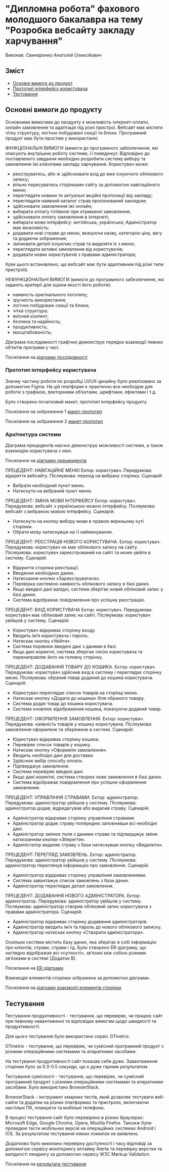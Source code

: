 # "Дипломна робота" фахового молодшого бакалавра на тему "Розробка вебсайту закладу харчування"

Виконав: *Свинаренко Анатолій Олексійович*


## Зміст
- [Основні вимоги до продукт](#основні-вимоги-до-продукту)
- [Прототип інтерфейсу користувача](#прототип-інтерфейсу-користувача)
- [Тестування](#тестування)

## Основні вимоги до продукту

Основними вимогами до продукту є можливість інтернет-оплати, онлайн замовлення та адаптація під різні пристрої. Вебсайт має містити чітку структуру, логічно побудовані секції та блоки. Програмний продукт має бути простим у використанні.

ФУНКЦІОНАЛЬНІ ВИМОГИ (вимоги до програмного забезпечення, які описують внутрішню роботу системи, її поведінку):
Відповідно до поставленого завдання необхідно розробити систему вибору та замовлення їжі клієнтами закладу харчування. Користувач може:
-	реєструватись, або ж здійснювати вхід до вже існуючого облікового запису;
-	вільно пересуватись сторінками сайту за допомогою навігаційного меню;
-	переглядати новини та актуальні акційні пропозиції від закладу;
-	переглядати наявний каталог страв пропонований закладом;
-	здійснювати замовлення їжі онлайн;
-	вибирати оплату готівкою при отриманні замовлення;
-	здійснювати оплату замовлення в інтернеті;
-	вибирати мови інтерфейсу: англійська, українська;
Адміністратор має можливість:
-	додавати нові страви до меню, вказуючи назву, категорію ціну, вагу та додаючи зображення;
-	змінювати деталі існуючих страв та видаляти їх з меню;
-	переглядати активні замовлення від користувачів;
-	додавати нових користувачів з правами адміністратора;

Крім цього встановлено, що вебсайт має бути адаптивним під різні типи пристроїв. 

НЕФУНКЦІОНАЛЬНІ ВИМОГИ (вимоги до програмного забезпечення, які задають критерії для оцінки якості його роботи):
-	наявність оригінального логотипу;
-	зручність використання;
-	логічно побудовані секції та блоки;
-	чітка структура;
-	якісний контент;
-	безпека та надійність;
-	продуктивність;
-	масштабованість;

Діаграма послідовності графічно демонструє порядок взаємодії певних об’єктів програми у часі.

Посилання на [діаграму послідовності](https://github.com/AnatoliySv17/sushisloth_diplom/blob/main/images/%D0%B4%D1%96%D0%B0%D0%B3%D1%80%D0%B0%D0%BC%D0%B0%20%D0%BF%D0%BE%D1%81%D0%BB%D1%96%D0%B4%D0%BE%D0%B2%D0%BD%D0%BE%D1%81%D1%82%D0%B5%D0%B9.png)

### Прототип інтерфейсу користувача

Значну частину роботи по розробці UI/UX-дизайну було реалізовано за допомогою Figma. На цій платформі є практично все необхідне для роботи з графікою, векторними об’єктами, шрифтами, ефектами і т.д. 

Було створено початковий макет, прототип інтерфейсу продукту.

Посилання на зображення 1 [макет-прототип](https://github.com/AnatoliySv17/sushisloth_diplom/blob/main/images/Desktop%20-%20main1.png)

Посилання на зображення 2 [макет-прототип](https://github.com/AnatoliySv17/sushisloth_diplom/blob/main/images/Desktop%20-%20main2.png)

### Архітектура системи

Діаграма прецедентів наочно демонструє можливості системи, а також взаємодію користувача з нею.

Посилання на [діаграму прецендентів](https://github.com/AnatoliySv17/sushisloth_diplom/blob/main/images/%D0%B4%D1%96%D0%B0%D0%B3%D1%80%D0%B0%D0%BC%D0%B0%20%D0%BF%D1%80%D0%B5%D1%86%D0%B5%D0%B4%D0%B5%D0%BD%D1%82%D1%96%D0%B2.png)

ПРЕЦЕДЕНТ: НАВІГАЦІЙНЕ МЕНЮ
Ектор: користувач.
Передумова: відкриття вебсайту.
Післяумова: перехід на вибрану сторінку.
Сценарій:
- Вибрати необхідний пункт меню.
-	Натиснути на вибраний пункт меню.
  
ПРЕЦЕДЕНТ: ЗМІНА МОВИ ІНТЕРФЕЙСУ
Ектор: користувач.
Передумова: вебсайт з українською мовою інтерфейсу.
Післяумова: вебсайт з вибраною мовою інтерфейсу.
Сценарій:
-	Натиснути на кнопку вибору мови в правою верхньому куті сторінки.
-	Обрати мову натиснувши на її найменування.

ПРЕЦЕДЕНТ: РЕЄСТРАЦІЯ НОВОГО КОРИСТУВАЧА.
Ектор: користувач.
Передумова: користувач не має облікового запису на сайту.
Післяумова: користувач зареєстрований на сайті та може увійти в систему.
Сценарій:
-	Відкриття сторінки реєстрації.
-	Введення необхідних даних.
-	Натискання кнопки «Зареєструватися».
-	Перевірка системою наявність облікового запису в базі даних.
-	Якщо введені дані валідні, система зберігає новий обліковий запис у базі даних.
-	Система відображає повідомлення про успішну реєстрацію.
  
ПРЕЦЕДЕНТ: ВХІД КОРИСТУВАЧА
Ектор: користувач.
Передумова: користувач має обліковий запис на сайті.
Післяумова: користувач увійшов у систему.
Сценарій:
-	Користувач відкриває сторінку входу.
-	Вводить ім’я користувача і пароль.
-	Натискає кнопку «Увійти».
-	Система порівнює введені дані з даними в базі.
-	Якщо дані коректні, система зберігає сесію користувача та перенаправляє його на головну сторінку.
  
ПРЕЦЕДЕНТ: ДОДАВАННЯ ТОВАРУ ДО КОШИКА.
Ектор: користувач.
Передумова: користувач здійснив вхід в систему і переглядає сторінку меню.
Післяумова: обраний товар доданий до кошика користувача.
Сценарій:
-	Користувач переглядає список товарів на сторінці меню.
-	Натискає кнопку «Додати до кошика» біля обраного товару.
-	Система додає товар до кошика користувача.
-	Система оновлює відображення кошика, показуючи доданий товар.
  
ПРЕЦЕДЕНТ: ОФОРМЛЕННЯ ЗАМОВЛЕННЯ.
Ектор: користувач.
Передумова: наявність товарів у кошику користувача.
Післяумова: замовлення оформлене та збережене в системі.
Сценарій:
-	Користувач відкриває сторінку кошика.
-	Перевіряє список товарів у кошику.
-	Натискає кнопку «Оформити замовлення».
-	Вводить необхідні дані для доставки.
-	Здійснює вибір способу оплати.
-	Підтверджує замовлення.
-	Система перевіряє введені дані. 
-	Якщо дані коректні, система створює нове замовлення в базі даних.
-	Система відображає повідомлення про успішне оформлення замовлення.
  
ПРЕЦЕДЕНТ: УПРАВЛІННЯ СТРАВАМИ.
Ектор: адміністратор.
Передумова: адміністратор увійшов у систему.
Післяумова: адміністратор додав, відредагував або видалив страву.
Сценарій:
-	Адміністратор відкриває сторінку управління стравами.
-	Адміністратор додає страву попередню заповнивши всі необхідні дані.
-	Адміністратор змінює поля з даними страви та підтверджує зміни натисканням кнопки «Зберегти».
-	Адміністатор видаляє страву з бази натиснувши кнопку «Видалити».
  
ПРЕЦЕДЕНТ: ПЕРЕГЛЯД ЗАМОВЛЕНЬ.
Ектор: адміністратор.
Передумова: адміністратор увійшов у систему.
Післяумова: адміністратор переглянув інформацію про замовлення.
Сценарій:
-	Адміністратор відкриває сторінку управління замовленнями.
-	Система завантажує список замовлень з бази даних.
-	Адміністратор переглядає деталі замовлення.
  
ПРЕЦЕДЕНТ: ДОДАВАННЯ НОВОГО АДМІНІСТРАТОРА.
Ектор: адміністратор.
Передумова: адміністратор увійшов у систему.
Післяумова: адміністратор створив обліковий запис користувача з правами адміністратора.
Сценарій:
-	Адміністратор відкриває сторінку додавання адміністраторів.
-	Адміністратор вводить ім’я та пароль до нового облікового записку.
-	Адміністратор натискає кнопку «Створити адміністратора».

Оскільки система містить базу даних, яка зберігає в собі інформацію про клієнтів, страви, страви і тд. Було створено ER-діаграму, що наглядно відображає всі «сутності», зв’язані між собою різними зв’язками в системі (Додаток В).

Посилання на [ER-діаграму](https://github.com/AnatoliySv17/sushisloth_diplom/blob/main/images/er-%D0%B4%D1%96%D0%B0%D0%B3%D1%80%D0%B0%D0%BC%D0%B0.png)

Взаємодія елементів сторінки зображена за допомогою діаграми.

Посилання на [діаграму взаємодії елементів сторінки](https://github.com/AnatoliySv17/sushisloth_diplom/blob/main/images/%D1%81%D1%82%D1%80%D1%83%D0%BA%D1%82%D1%83%D1%80%D0%B0.png)


## Тестування

Тестування продуктивності - тестування, що перевіряє, чи працює сайт при певному навантаженні та відповідає вимогам щодо швидкості та продуктивності. 

Для цього тестування було використано сервіс GTmetrix.

GTmetrix - тестування, що перевіряє, чи сумісний програмний продукт з різними операційними системами та апаратними засобами.

На тестуванні продуктивності сайт показав себе дуже. Завантаження сторінки було за 0.3-0.5 секунди, що є дуже гарним результатом.

Тестування сумісності - тестування, що перевіряє, чи сумісний програмний продукт з різними операційними системами та апаратними засобами. Було використано BrowserStack.

BrowserStack - інструмент хмарних тестів, який дозволяє тестувати веб-сайти та додатки на різних платформах та пристроях, включаючи настільні ПК, планшети та мобільні телефони.

В процесі тестування сайт було перевірено в різних браузерах: Microsoft Edge, Google Chrome, Opera, Mozilla Firefox. Такожж були проведені тести мобільних версій на операційних системах Android і IOS. За результатом тестування ніяких помилок не виявлено.

Додатково було виконано перевірку доступності і часу відповіді за допомогою сервісу моніторингу аптайму Alerta та перевірку верстки та валідності лендингу за допомогою сервісу W3C Markup Validation.

Посилання на [результати тестування](https://github.com/AnatoliySv17/sushisloth_diplom/blob/main/images/%D0%97%D0%BD%D1%96%D0%BC%D0%BE%D0%BA%20%D0%B5%D0%BA%D1%80%D0%B0%D0%BD%D0%B0%202024-06-25%20091813.png)
